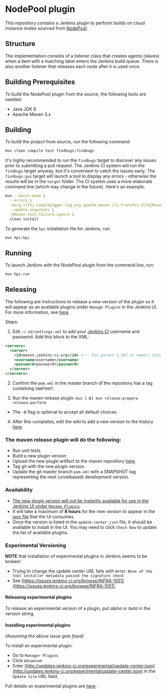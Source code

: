 # NodePool plugin

This repository contains a Jenkins plugin to perform builds on cloud instance  nodes sourced
from [NodePool](https://docs.openstack.org/infra/nodepool/).

## Structure

The implementation consists of a listener class that creates agents (slaves) when a item with a
matching label enters the Jenkins build queue.  There is also another listener that releases each
node after it is used once.

## Building Prerequisites

To build the NodePool plugin from the source, the following tools are needed:

* Java JDK 8
* Apache Maven 3.x

## Building

To build the project from source, run the following command:

```bash
mvn clean compile test findbugs:findbugs
```

It's highly recommended to run the `findbugs` target to discover any issues prior to submitting a pull request.  The 
Jenkins CI system will run the `findbugs` target anyway, but it's convenient to catch the issues early. The
`findbugs:gui` target will launch a tool to display any errors - otherwise the results will be in the `target` folder. 
The CI system uses a more elaborate command line (which may change in the future). Here's an example:

```bash
mvn --batch-mode \
  --errors \
  -Dorg.slf4j.simpleLogger.log.org.apache.maven.cli.transfer.Slf4jMavenTransferListener=warn \
  --update-snapshots \
  -Dmaven.test.failure.ignore \
  clean install
```

To generate the `hpi` installation file for Jenkins, run:

```bash
mvn hpi:hpi
```
 
## Running

To launch Jenkins with the NodePool plugin from the command line, run:

```bash
mvn hpi:run
```

## Releasing

The following are instructions to release a new version of the plugin so it will appear as an available plugins under `Manage Plugins` in the Jenkins UI.  For more information, see [here](https://wiki.jenkins.io/display/JENKINS/Hosting+Plugins#HostingPlugins-Releasingtojenkins-ci.org).

Steps:

1. Edit `~/.m2/settings.xml` to add your [Jenkins CI](https://accounts.jenkins.io/login) username and password.  Add this block to the XML:

  ```xml
  <servers>
    <server>
      <id>maven.jenkins-ci.org</id> <!-- For parent 1.397 or newer; this ID is used for historical reasons and independent of the actual host name -->
      <username>username</username>
      <password>password</password>
    </server>
  </servers>
  ```

2. Confirm the `pom.xml` in the master branch of the repository has a tag containing `SNAPSHOT`.

3. Run the maven release plugin: `mvn [-B] mvn release:prepare release:perform`
  * The `-B` flag is optional to accept all default choices.
 
4. After this completes, edit the wiki to add a new version to the history [here](https://wiki.jenkins.io/display/JENKINS/NodePool+Agents+Plugin).

### The maven release plugin will do the following:

* Run unit tests
* Build a new plugin version
* Upload the new plugin artifact to the maven repository [here](https://repo.jenkins-ci.org/releases/org/jenkins-ci/plugins/nodepool-agents/).
* Tag git with the new plugin version.
* Update the git master branch `pom.xml` with a SNAPSHOT tag representing the next (unreleased) development version.

### Availability
* [The new plugin version will *not* be instantly available for use in the Jenkins UI under `Manage Plugins`](https://wiki.jenkins.io/display/JENKINS/Hosting+Plugins#HostingPlugins-Help!Mypluginisnotshowingupintheupdatecenter).
* It will take a maximum of **8 hours** for the new version to appear in the [json file](https://updates.jenkins-ci.org/current/update-center.json) that the UI consumes.
* Once the version is listed in the `update-center.json` file, it should be available to install in the UI.  You may need to click `Check Now` to update the list of available plugins.

### Experimental Versioning

**NOTE**  that installation of experimental plugins in Jenkins seems to be broken!

  * Trying to change the update center URL fails with error: `None of the tool installer metadata passed the signature check`
  * See [https://issues.jenkins-ci.org/browse/INFRA-1051](https://issues.jenkins-ci.org/browse/INFRA-1051).
    
#### Releasing experimental plugins

To release an experimental version of a plugin, put *alpha* or *beta* in the version string.

#### Installing experimental plugins

*(Assuming the above issue gets fixed)*

To install an experimental plugin:

* Go to `Manager Plugins`
* Click `Advanced`
* Enter [http://updates.jenkins-ci.org/experimental/update-center.json](http://updates.jenkins-ci.org/experimental/update-center.json) in the `Update Site` URL field.

Full details on experimental plugins are [here](https://jenkins.io/blog/2013/09/23/experimental-plugins-update-center/).

